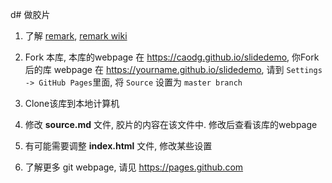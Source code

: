 d# 做胶片

1. 了解 [remark](http://remarkjs.com), [remark wiki](https://github.com/gnab/remark/wiki)

2. Fork 本库, 本库的webpage 在 https://caodg.github.io/slidedemo, 你Fork后的库 webpage 在 https://yourname.github.io/slidedemo,  请到 `Settings -> GitHub Pages`里面, 将 `Source` 设置为 `master branch`

3. Clone该库到本地计算机

4. 修改 **source.md** 文件, 胶片的内容在该文件中. 修改后查看该库的webpage

5. 有可能需要调整 **index.html** 文件, 修改某些设置

6. 了解更多 git webpage, 请见 https://pages.github.com
